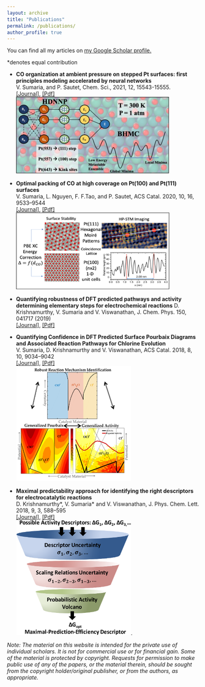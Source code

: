 ```yaml
---
layout: archive
title: "Publications"
permalink: /publications/
author_profile: true
---
```


You can find all my articles on <u><a href="{{author.googlescholar}}">my Google Scholar profile</a>.</u>


*denotes equal contribution

- **CO organization at ambient pressure on stepped Pt surfaces: first principles modeling accelerated by neural networks**  
  V. Sumaria, and P. Sautet, Chem. Sci., 2021, 12, 15543-15555.  
  [[Journal]](https://pubs.rsc.org/en/content/articlehtml/2021/sc/d1sc03827c), [[Pdf]](/files/RSC_2021.pdf)  
  <img src="/files/RSC_2021_TOC.jpg" width="400" height="200">

- **Optimal packing of CO at high coverage on Pt(100) and Pt(111) surfaces**  
  V. Sumaria, L. Nguyen, F. F.Tao, and P. Sautet, ACS Catal. 2020, 10, 16, 9533–9544  
  [[Journal]](https://pubs.acs.org/doi/abs/10.1021/acscatal.0c01971), [[Pdf]](/files/acscatal_2020.pdf)  
  <img src="/files/acs_2020_toc.png" width="400" height="200">
  
- **Quantifying robustness of DFT predicted pathways and activity determining elementary steps for electrochemical reactions**
  D. Krishnamurthy, V. Sumaria and V. Viswanathan, J. Chem. Phys. 150, 041717 (2019)  
  [[Journal]](https://aip.scitation.org/doi/abs/10.1063/1.5056167), [[Pdf]](/files/jcp_2019.pdf)  
  
- **Quantifying Confidence in DFT Predicted Surface Pourbaix Diagrams and Associated Reaction Pathways for Chlorine Evolution**  
  V. Sumaria, D. Krishnamurthy and V. Viswanathan, ACS Catal. 2018, 8, 10, 9034–9042  
  [[Journal]](https://pubs.acs.org/doi/10.1021/acscatal.8b01432), [[Pdf]](/files/ClER_arXiv.pdf)  
  <img src="/files/ClER_TOC.png" width="300" height="300"> 

- **Maximal predictability approach for identifying the right descriptors for electrocatalytic reactions**  
  D. Krishnamurthy*, V. Sumaria* and V. Viswanathan, J. Phys. Chem. Lett. 2018, 9, 3, 588–595     
  [[Journal]](https://pubs.acs.org/doi/10.1021/acs.jpclett.7b02895), [[Pdf]](/files/JPCL_Paper.pdf)  
  <img src="/files/UQ_JPCL_TOC.png" width="300" height="300">.  
  
*Note: The material on this website is intended for the private use of individual scholars. It is not for commercial use or for financial gain. Some of the material is protected by copyright. Requests for permission to make public use of any of the papers, or the material therein, should be sought from the copyright holder/original publisher, or from the authors, as appropriate.*
  
  
